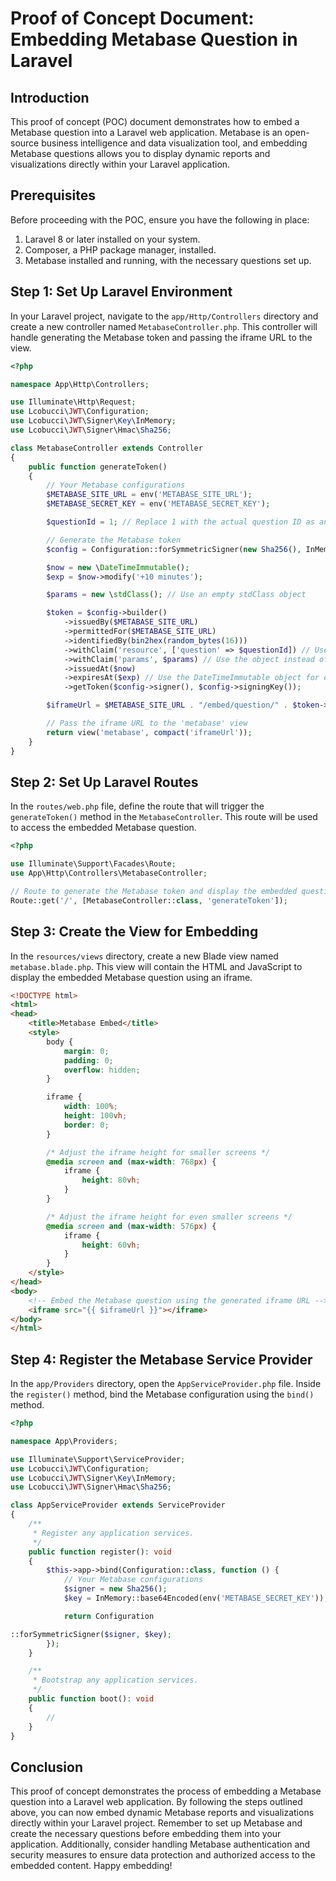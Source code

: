 # Proof of Concept Document: Embedding Metabase Question in Laravel

## Introduction

This proof of concept (POC) document demonstrates how to embed a Metabase question into a Laravel web application. Metabase is an open-source business intelligence and data visualization tool, and embedding Metabase questions allows you to display dynamic reports and visualizations directly within your Laravel application.

## Prerequisites

Before proceeding with the POC, ensure you have the following in place:

1. Laravel 8 or later installed on your system.
2. Composer, a PHP package manager, installed.
3. Metabase installed and running, with the necessary questions set up.

## Step 1: Set Up Laravel Environment

In your Laravel project, navigate to the `app/Http/Controllers` directory and create a new controller named `MetabaseController.php`. This controller will handle generating the Metabase token and passing the iframe URL to the view.

```php
<?php

namespace App\Http\Controllers;

use Illuminate\Http\Request;
use Lcobucci\JWT\Configuration;
use Lcobucci\JWT\Signer\Key\InMemory;
use Lcobucci\JWT\Signer\Hmac\Sha256;

class MetabaseController extends Controller
{
    public function generateToken()
    {
        // Your Metabase configurations
        $METABASE_SITE_URL = env('METABASE_SITE_URL');
        $METABASE_SECRET_KEY = env('METABASE_SECRET_KEY');

        $questionId = 1; // Replace 1 with the actual question ID as an integer

        // Generate the Metabase token
        $config = Configuration::forSymmetricSigner(new Sha256(), InMemory::plainText($METABASE_SECRET_KEY));

        $now = new \DateTimeImmutable();
        $exp = $now->modify('+10 minutes');

        $params = new \stdClass(); // Use an empty stdClass object

        $token = $config->builder()
            ->issuedBy($METABASE_SITE_URL)
            ->permittedFor($METABASE_SITE_URL)
            ->identifiedBy(bin2hex(random_bytes(16)))
            ->withClaim('resource', ['question' => $questionId]) // Use the actual question ID as an integer
            ->withClaim('params', $params) // Use the object instead of the array
            ->issuedAt($now)
            ->expiresAt($exp) // Use the DateTimeImmutable object for expiration
            ->getToken($config->signer(), $config->signingKey());

        $iframeUrl = $METABASE_SITE_URL . "/embed/question/" . $token->toString() . "#bordered=true&titled=true";

        // Pass the iframe URL to the 'metabase' view
        return view('metabase', compact('iframeUrl'));
    }
}
```

## Step 2: Set Up Laravel Routes

In the `routes/web.php` file, define the route that will trigger the `generateToken()` method in the `MetabaseController`. This route will be used to access the embedded Metabase question.

```php
<?php

use Illuminate\Support\Facades\Route;
use App\Http\Controllers\MetabaseController;

// Route to generate the Metabase token and display the embedded question
Route::get('/', [MetabaseController::class, 'generateToken']);
```

## Step 3: Create the View for Embedding

In the `resources/views` directory, create a new Blade view named `metabase.blade.php`. This view will contain the HTML and JavaScript to display the embedded Metabase question using an iframe.

```html
<!DOCTYPE html>
<html>
<head>
    <title>Metabase Embed</title>
    <style>
        body {
            margin: 0;
            padding: 0;
            overflow: hidden;
        }

        iframe {
            width: 100%;
            height: 100vh;
            border: 0;
        }

        /* Adjust the iframe height for smaller screens */
        @media screen and (max-width: 768px) {
            iframe {
                height: 80vh;
            }
        }

        /* Adjust the iframe height for even smaller screens */
        @media screen and (max-width: 576px) {
            iframe {
                height: 60vh;
            }
        }
    </style>
</head>
<body>
    <!-- Embed the Metabase question using the generated iframe URL -->
    <iframe src="{{ $iframeUrl }}"></iframe>
</body>
</html>
```

## Step 4: Register the Metabase Service Provider

In the `app/Providers` directory, open the `AppServiceProvider.php` file. Inside the `register()` method, bind the Metabase configuration using the `bind()` method.

```php
<?php

namespace App\Providers;

use Illuminate\Support\ServiceProvider;
use Lcobucci\JWT\Configuration;
use Lcobucci\JWT\Signer\Key\InMemory;
use Lcobucci\JWT\Signer\Hmac\Sha256;

class AppServiceProvider extends ServiceProvider
{
    /**
     * Register any application services.
     */
    public function register(): void
    {
        $this->app->bind(Configuration::class, function () {
            // Your Metabase configurations
            $signer = new Sha256();
            $key = InMemory::base64Encoded(env('METABASE_SECRET_KEY'));

            return Configuration

::forSymmetricSigner($signer, $key);
        });
    }

    /**
     * Bootstrap any application services.
     */
    public function boot(): void
    {
        //
    }
}
```

## Conclusion

This proof of concept demonstrates the process of embedding a Metabase question into a Laravel web application. By following the steps outlined above, you can now embed dynamic Metabase reports and visualizations directly within your Laravel project. Remember to set up Metabase and create the necessary questions before embedding them into your application. Additionally, consider handling Metabase authentication and security measures to ensure data protection and authorized access to the embedded content. Happy embedding!
